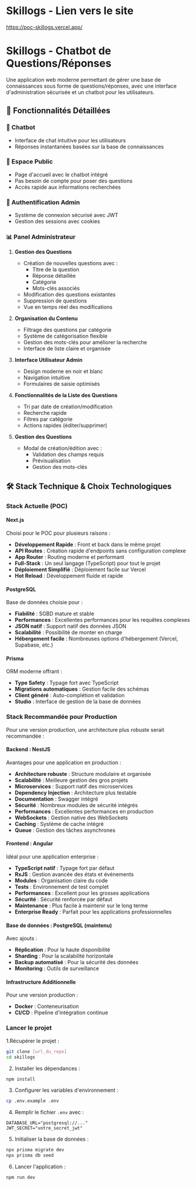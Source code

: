 # Skillogs - Lien vers le site

https://poc-skillogs.vercel.app/

# Skillogs - Chatbot de Questions/Réponses

Une application web moderne permettant de gérer une base de connaissances sous forme de questions/réponses, avec une interface d'administration sécurisée et un chatbot pour les utilisateurs.

## 🎯 Fonctionnalités Détaillées

### 🤖 Chatbot
- Interface de chat intuitive pour les utilisateurs
- Réponses instantanées basées sur la base de connaissances

### 👥 Espace Public
- Page d'accueil avec le chatbot intégré
- Pas besoin de compte pour poser des questions
- Accès rapide aux informations recherchées

### 🔐 Authentification Admin
- Système de connexion sécurisé avec JWT
- Gestion des sessions avec cookies

### 📊 Panel Administrateur
1. **Gestion des Questions**
   - Création de nouvelles questions avec :
     * Titre de la question
     * Réponse détaillée
     * Catégorie
     * Mots-clés associés
   - Modification des questions existantes
   - Suppression de questions
   - Vue en temps réel des modifications

2. **Organisation du Contenu**
   - Filtrage des questions par catégorie
   - Système de catégorisation flexible
   - Gestion des mots-clés pour améliorer la recherche
   - Interface de liste claire et organisée

3. **Interface Utilisateur Admin**
   - Design moderne en noir et blanc
   - Navigation intuitive
   - Formulaires de saisie optimisés

4. **Fonctionnalités de la Liste des Questions**
   - Tri par date de création/modification
   - Recherche rapide
   - Filtres par catégorie
   - Actions rapides (éditer/supprimer)

5. **Gestion des Questions**
   - Modal de création/édition avec :
     * Validation des champs requis
     * Prévisualisation
     * Gestion des mots-clés

## 🛠️ Stack Technique & Choix Technologiques

### Stack Actuelle (POC)

#### Next.js
Choisi pour le POC pour plusieurs raisons :
- **Développement Rapide** : Front et back dans le même projet
- **API Routes** : Création rapide d'endpoints sans configuration complexe
- **App Router** : Routing moderne et performant
- **Full-Stack** : Un seul langage (TypeScript) pour tout le projet
- **Déploiement Simplifié** : Déploiement facile sur Vercel
- **Hot Reload** : Développement fluide et rapide

#### PostgreSQL
Base de données choisie pour :
- **Fiabilité** : SGBD mature et stable
- **Performances** : Excellentes performances pour les requêtes complexes
- **JSON natif** : Support natif des données JSON
- **Scalabilité** : Possibilité de monter en charge
- **Hébergement facile** : Nombreuses options d'hébergement (Vercel, Supabase, etc.)

#### Prisma
ORM moderne offrant :
- **Type Safety** : Typage fort avec TypeScript
- **Migrations automatiques** : Gestion facile des schémas
- **Client généré** : Auto-complétion et validation
- **Studio** : Interface de gestion de la base de données

### Stack Recommandée pour Production

Pour une version production, une architecture plus robuste serait recommandée :

#### Backend : NestJS
Avantages pour une application en production :
- **Architecture robuste** : Structure modulaire et organisée
- **Scalabilité** : Meilleure gestion des gros projets
- **Microservices** : Support natif des microservices
- **Dependency Injection** : Architecture plus testable
- **Documentation** : Swagger intégré
- **Sécurité** : Nombreux modules de sécurité intégrés
- **Performances** : Excellentes performances en production
- **WebSockets** : Gestion native des WebSockets
- **Caching** : Système de cache intégré
- **Queue** : Gestion des tâches asynchrones

#### Frontend : Angular
Idéal pour une application enterprise :
- **TypeScript natif** : Typage fort par défaut
- **RxJS** : Gestion avancée des états et événements
- **Modules** : Organisation claire du code
- **Tests** : Environnement de test complet
- **Performances** : Excellent pour les grosses applications
- **Sécurité** : Sécurité renforcée par défaut
- **Maintenance** : Plus facile à maintenir sur le long terme
- **Enterprise Ready** : Parfait pour les applications professionnelles

#### Base de données : PostgreSQL (maintenu)
Avec ajouts :
- **Réplication** : Pour la haute disponibilité
- **Sharding** : Pour la scalabilité horizontale
- **Backup automatisé** : Pour la sécurité des données
- **Monitoring** : Outils de surveillance

#### Infrastructure Additionnelle
Pour une version production :
- **Docker** : Conteneurisation
- **CI/CD** : Pipeline d'intégration continue


### Lancer le projet


1.Récupérer le projet :
```bash
git clone [url_du_repo]
cd skillogs
```

2. Installer les dépendances :
```bash
npm install
```

3. Configurer les variables d'environnement :
```bash
cp .env.example .env
```

4. Remplir le fichier `.env` avec :
```
DATABASE_URL="postgresql://..."
JWT_SECRET="votre_secret_jwt"
```

5. Initialiser la base de données :
```bash
npx prisma migrate dev
npx prisma db seed
```

6. Lancer l'application :
```bash
npm run dev
```


